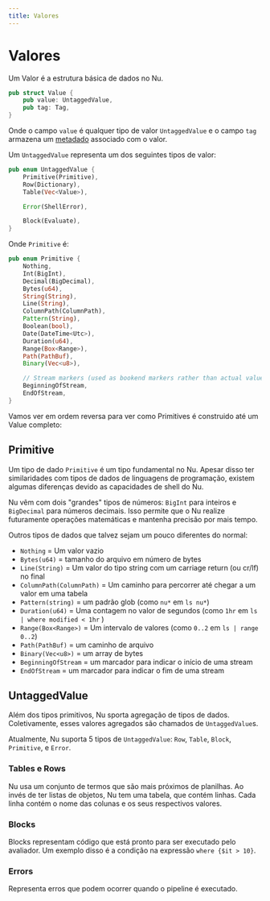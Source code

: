 ```yaml
---
title: Valores
---
```


# Valores

Um Valor é a estrutura básica de dados no Nu.

```rust
pub struct Value {
    pub value: UntaggedValue,
    pub tag: Tag,
}
```

Onde o campo `value` é qualquer tipo de valor `UntaggedValue` e o campo `tag` armazena um [metadado](metadados.md) associado com o valor.

Um `UntaggedValue` representa um dos seguintes tipos de valor:

```rust
pub enum UntaggedValue {
    Primitive(Primitive),
    Row(Dictionary),
    Table(Vec<Value>),

    Error(ShellError),

    Block(Evaluate),
}
```

Onde `Primitive` é:

```rust
pub enum Primitive {
    Nothing,
    Int(BigInt),
    Decimal(BigDecimal),
    Bytes(u64),
    String(String),
    Line(String),
    ColumnPath(ColumnPath),
    Pattern(String),
    Boolean(bool),
    Date(DateTime<Utc>),
    Duration(u64),
    Range(Box<Range>),
    Path(PathBuf),
    Binary(Vec<u8>),

    // Stream markers (used as bookend markers rather than actual values)
    BeginningOfStream,
    EndOfStream,
}
```

Vamos ver em ordem reversa para ver como Primitives é construido até um Value completo:

## Primitive

Um tipo de dado `Primitive` é um tipo fundamental no Nu. Apesar disso ter similaridades com tipos de dados de linguagens de programação, existem algumas diferenças devido as capacidades de shell do Nu.

Nu vêm com dois "grandes" tipos de números: `BigInt` para inteiros e `BigDecimal` para números decimais. Isso permite que o Nu realize futuramente operações matemáticas e mantenha precisão por mais tempo.

Outros tipos de dados que talvez sejam um pouco diferentes do normal:

* `Nothing` = Um valor vazio
* `Bytes(u64)` = tamanho do arquivo em número de bytes
* `Line(String)` = Um valor do tipo string com um carriage return (ou cr/lf) no final
* `ColumnPath(ColumnPath)` = Um caminho para percorrer até chegar a um valor em uma tabela
* `Pattern(string)` = um padrão glob (como `nu*` em `ls nu*`)
* `Duration(u64)` = Uma contagem no valor de segundos (como `1hr` em `ls | where modified < 1hr` )
* `Range(Box<Range>)` = Um intervalo de valores (como `0..2` em `ls | range 0..2`)
* `Path(PathBuf)` = um caminho de arquivo
* `Binary(Vec<u8>)` = um array de bytes
* `BeginningOfStream` = um marcador para indicar o início de uma stream
* `EndOfStream` = um marcador para indicar o fim de uma stream

## UntaggedValue

Além dos tipos primitivos, Nu sporta agregação de tipos de dados. Coletivamente, esses valores agregados são chamados de `UntaggedValue`s.

Atualmente, Nu suporta 5 tipos de `UntaggedValue`: `Row`, `Table`, `Block`, `Primitive`, e `Error`.

### Tables e Rows

Nu usa um conjunto de termos que são mais próximos de planilhas. Ao invés de ter listas de objetos, Nu tem uma tabela, que contém linhas. Cada linha contém o nome das colunas e os seus respectivos valores.

### Blocks

Blocks representam código que está pronto para ser executado pelo avaliador. Um exemplo disso é a condição na expressão `where {$it > 10}`.

### Errors

Representa erros que podem ocorrer quando o pipeline é executado.